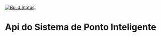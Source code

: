 [![Build Status](https://app.travis-ci.com/rodrigomarques/pontointeligente.svg?branch=main)](https://app.travis-ci.com/rodrigomarques/pontointeligente)
# Api do Sistema de Ponto Inteligente